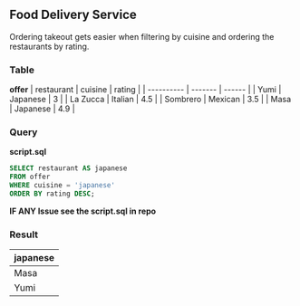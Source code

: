 ## Food Delivery Service

Ordering takeout gets easier when filtering by cuisine and ordering the
restaurants by rating.

### Table

**offer**
| restaurant | cuisine | rating |
| ---------- | ------- | ------ |
| Yumi | Japanese | 3 |
| La Zucca | Italian | 4.5 |
| Sombrero | Mexican | 3.5 |
| Masa | Japanese | 4.9 |

### Query

**script.sql**

```sql
SELECT restaurant AS japanese
FROM offer
WHERE cuisine = 'japanese'
ORDER BY rating DESC;
```
**IF ANY Issue see the script.sql in repo**

### Result

| japanese |
| -------- |
| Masa |
| Yumi |
